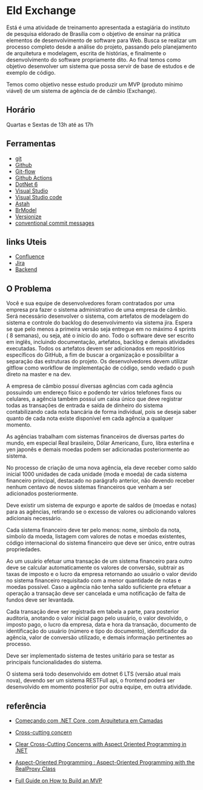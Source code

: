 # Eld Exchange 

Está é uma atividade de treinamento apresentada a estagiária do instituto de pesquisa eldorado de Brasília com o objetivo de ensinar na prática elementos de desenvolvimento de software para Web. Busca se realizar um processo completo desde a análise do projeto, passando pelo planejamento de arquitetura e modelagem, escrita de histórias, e finalmente o desenvolvimento do software propriamente dito. Ao final temos como objetivo desenvolver um sistema que possa servir de base de estudos e de exemplo de código. 

Temos como objetivo nesse estudo produzir um MVP (produto mínimo viável) de um sistema de agência de de câmbio (Exchange). 

## Horário

Quartas e Sextas de 13h até as 17h

## Ferramentas

* [git](https://git-scm.com/)
* [Github](https://github.com/)
* [Git-flow](https://www.atlassian.com/git/tutorials/comparing-workflows/gitflow-workflow)
* [Github Actions](https://docs.github.com/en/actions)
* [DotNet 6](https://dotnet.microsoft.com)
* [Visual Studio](https://visualstudio.microsoft.com)
* [Visual Studio code](https://code.visualstudio.com/)
* [Astah](https://astah.net/)
* [BrModel](https://www.brmodeloweb.com/lang/pt-br/index.html)
* [Versionize](https://github.com/versionize/versionize)
* [conventional commit messages](https://conventionalcommits.org/)

## links Uteis 

* [Confluence](https://flpinheiro.atlassian.net/wiki/spaces/ELDEXCHANG/overview)
* [Jira](https://flpinheiro.atlassian.net/jira/software/projects/EEX/pages)
* [Backend](https://github.com/EldExchangeTeam/EldExchange.WebApi)

## O Problema 

Você e sua equipe de desenvolvedores foram contratados por uma empresa pra fazer o sistema administrativo de uma empresa de câmbio. Será necessário desenvolver o sistema, com artefatos de modelagem do sistema e controle do backlog do desenvolvimento via sistema jira. Espera se que pelo menos a primeira versão seja entregue em no máximo 4 sprints ( 8 semanas), ou seja, até o início do ano. Todo o software deve ser escrito em inglês, incluindo documentação, artefatos, backlog e demais atividades executadas. Todos os artefatos devem ser adicionados em repositórios específicos do GitHub, a fim de buscar a organização e possibilitar a separação das estruturas do projeto. Os desenvolvedores devem utilizar gitflow como workflow de implementação de código, sendo vedado o push direto na master e na dev. 

A empresa de câmbio possuí diversas agências com cada agência possuindo um endereço físico e podendo ter vários telefones fixos ou celulares, a agência também possuí um caixa único que deve registrar todas as transações de entrada e saída de dinheiro do sistema contabilizando cada nota bancária de forma individual, pois se deseja saber quanto de cada nota existe disponível em cada agência a qualquer momento.

As agências trabalham com sistemas financeiros de diversas partes do mundo, em especial Real brasileiro, Dólar Americano, Euro, libra esterlina e yen japonês e demais moedas podem ser adicionadas posteriormente ao sistema. 

No processo de criação de uma nova agência, ela deve receber como saldo inicial 1000 unidades de cada unidade (moda e moeda) de cada sistema financeiro principal, destacado no parágrafo anterior, não devendo receber nenhum centavo de novos sistemas financeiros que venham a ser adicionados posteriormente. 

Deve existir um sistema de expurgo e aporte de saldos de (moedas e notas) para as agências, retirando se o excesso de valores ou adicionando valores adicionais necessário.

Cada sistema financeiro deve ter pelo menos: nome, símbolo da nota, símbolo da moeda, listagem com valores de notas e moedas existentes, código internacional do sistema financeiro que deve ser único, entre outras propriedades. 

Ao um usuário efetuar uma transação de um sistema financeiro para outro deve se calcular automaticamente os valores de conversão, subtrair as taxas de imposto e o lucro da empresa retornando ao usuário o valor devido no sistema financeiro requisitado com a menor quantidade de notas e moedas possível. Caso a agência não tenha saldo suficiente pra efetuar a operação a transação deve ser cancelada e uma notificação de falta de fundos deve ser levantada. 

Cada transação deve ser registrada em tabela a parte, para posterior auditoria, anotando o valor inicial pago pelo usuário, o valor devolvido, o imposto pago, o lucro da empresa, data e hora da transação, documento de identificação do usuário (número e tipo do documento), identificador da agência, valor de conversão utilizado, e demais informação pertinentes ao processo. 

Deve ser implementado sistema de testes unitário para se testar as principais funcionalidades do sistema. 

O sistema será todo desenvolvido em dotnet 6 LTS (versão atual mais nova), devendo ser um sistema RESTFull api, o frontend poderá ser desenvolvido em momento posterior por outra equipe, em outra atividade. 

## referência

* [Começando com .NET Core, com Arquitetura em Camadas](https://alexalvess.medium.com/criando-uma-api-em-net-core-baseado-na-arquitetura-ddd-2c6a409c686)

* [Cross-cutting concern](https://en.m.wikipedia.org/wiki/Cross-cutting_concern)

* [Clear Cross-Cutting Concerns with Aspect Oriented Programming in .NET](https://visualstudiomagazine.com/articles/2011/05/12/wccsp_aspect-oriented-programming.aspx?m=1)

* [Aspect-Oriented Programming : Aspect-Oriented Programming with the RealProxy Class](https://learn.microsoft.com/en-us/archive/msdn-magazine/2014/february/aspect-oriented-programming-aspect-oriented-programming-with-the-realproxy-class)

* [Full Guide on How to Build an MVP](
https://orangesoft.co/blog/how-to-build-mvp)
